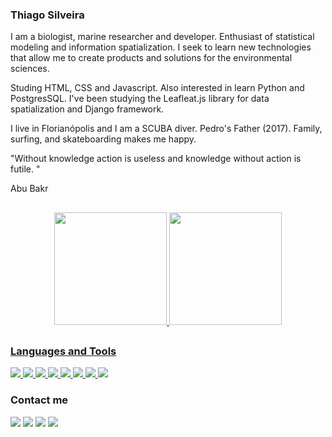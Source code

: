 ### Thiago Silveira
 
I am a biologist, marine researcher and developer. Enthusiast of statistical modeling and information spatialization. I seek to learn new technologies that allow me to create products and solutions for the environmental sciences.

Studing HTML, CSS and Javascript. Also interested in learn Python and PostgresSQL. I've been studying the Leafleat.js library for data spatialization and Django framework.

I live in Florianópolis and I am a SCUBA diver. Pedro's Father (2017). Family, surfing, and skateboarding makes me happy.

"Without knowledge action is useless and knowledge without action is futile. "

 Abu Bakr

##
 
<div align="center">
  <a href="https://github.com/silveiratcl">
  <img height="180em" src="https://github-readme-stats.vercel.app/api?username=silveiratcl&show_icons=true&theme=dark"/>
  <img height="180em" src="https://github-readme-stats.vercel.app/api/top-langs/?username=silveiratcl&layout=compact&langs_count=7&theme=dark"/>
</div>
 
##

 <div>
  <h3>Languages and Tools</h3>
  <div>
   <a href="https://cran.r-project.org/" target="blank">
       <img src="https://img.shields.io/badge/language-FFFFFF?style=for-the-badge&logo=r&logoColor=0077B5" />
   </a>
    <a href="https://github.com/silveiratcl/" target="blank">
        <img src="https://img.shields.io/badge/HTML5-1572B6?style=for-the-badge&logo=html5&logoColor=F7DF1E" />
   </a>
   <a href="https://github.com/silveiratcl/" target="blank">
        <img src="https://img.shields.io/badge/CSS3-1572B6?style=for-the-badge&logo=css3&logoColor=F7DF1E" />
   </a> 
   <a href="https://github.com/silveiratcl/" target="blank">
        <img src="https://img.shields.io/badge/JavaScript-1572B6?style=for-the-badge&logo=javascript&logoColor=F7DF1E" />
   </a>
   <a href="https://github.com/silveiratcl/" target="blank"> 
        <img src="https://img.shields.io/badge/Python-0c4b33?style=for-the-badge&logo=python&logoColor=F7DF1E" />
   </a>
   </a>
   <a href="https://www.djangoproject.com/" target="blank"> 
        <img src="https://img.shields.io/badge/Django-0c4b33?style=for-the-badge&logo=python&logoColor=FFFFFF" />
   </a>
  <a href="https://www.django-rest-framework.org/" target="blank"> 
        <img src="https://img.shields.io/badge/DRF-0c4b33?style=for-the-badge&logo=python&logoColor=FFFFFF" />
  <a href="https://www.java.com/en/" target="blank"> 
        <img src="https://img.shields.io/badge/JAVA-3A75B0?style=for-the-badge&logo=Java&logoColor=FFFFFF" />      
   </a>
  </div>

<div>

  <h3>Contact me</h3>
    <a target="_blank" href="mailto:silveira.tcl@gmail.com"><img src="https://img.shields.io/badge/Gmail-D14836?style=for-the-badge&logo=gmail&logoColor=white" /><a/>
    <a target="_blank" href="https://www.linkedin.com/in/thiagoclsilveira/"><img src="https://img.shields.io/badge/LinkedIn-0077B5?style=for-the-badge&logo=linkedin&logoColor=white" /><a/>
    <a target="_blank" href="https://twitter.com/silveiratcl"><img src="https://img.shields.io/badge/Twitter-0077B5?style=for-the-badge&logo=twitter&logoColor=white" /><a/>
    <a target="_blank" href="https://orcid.org/0000-0002-3163-479X"><img src="https://img.shields.io/badge/Orcid-339933?style=for-the-badge&logo=orcid&logoColor=white" /><a/>
</div>
